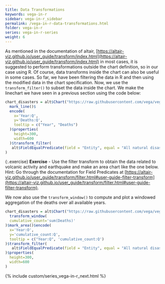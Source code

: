 ```yaml
---
title: Data Transformations
keywords: vega-in-r
sidebar: vega-in-r_sidebar
permalink: /vega-in-r-data-transformations.html
folder: vega-in-r
series: vega-in-r-series
weight: 6
---
```


As mentioned in the documentation of altair, [https://altair-viz.github.io/user_guide/transform/index.html](https://altair-viz.github.io/user_guide/transform/index.html) in most cases, it is suggested to perform transformations outside the chart definition, so in our case using R. Of course, data transforms inside the chart can also be useful in some cases.
So far, we have been filtering the data in R and then using the modified data in the chart specification. Now, we use the `transform_filter()` to subset the data inside the chart. We make the linechart we have seen in a previous section using the code below:

```R
chart_disasters = alt$Chart("https://raw.githubusercontent.com/vega/vega-datasets/master/data/disasters.csv")$
  mark_line()$
  encode(
    x='Year:Q',
    y='Deaths:Q',
    tooltip = c("Year", "Deaths")
  )$properties(
    height=300,
    width=600
  )$transform_filter(
   alt$FieldEqualPredicate(field = "Entity", equal = "All natural disasters")
)
```

<div id="vis13"></div>
<script type="text/javascript">
    var yourVlSpec = {
  "$schema": "https://vega.github.io/schema/vega-lite/v4.0.0.json",
  "config": {
    "view": {
      "continuousHeight": 300,
      "continuousWidth": 400
    }
  },
  "data": {
    "url": "https://raw.githubusercontent.com/vega/vega-datasets/master/data/disasters.csv"
  },
  "encoding": {
    "x": {
      "field": "Year",
      "type": "quantitative"
    },
    "y": {
      "field": "Deaths",
      "type": "quantitative"
    }
  },
  "height": 300,
  "mark": "line",
  "transform": [
    {
      "filter": {
        "equal": "All natural disasters",
        "field": "Entity"
      }
    }
  ],
  "width": 600
};
  vegaEmbed('#vis13', yourVlSpec);
</script>


{:.exercise}
**Exercise** - Use the filter transform to obtain the data related to volcanic activity and earthquake and make an area chart like the one below. Hint: Go through the documentation for Field Predicates at [https://altair-viz.github.io/user_guide/transform/filter.html#user-guide-filter-transform](https://altair-viz.github.io/user_guide/transform/filter.html#user-guide-filter-transform).

<div id="vis14"></div>
<script type="text/javascript">
    var yourVlSpec = {
  "$schema": "https://vega.github.io/schema/vega-lite/v4.0.0.json",
  "config": {
    "view": {
      "continuousHeight": 300,
      "continuousWidth": 400
    }
  },
  "data": {
    "url": "https://raw.githubusercontent.com/vega/vega-datasets/master/data/disasters.csv"
  },
  "encoding": {
    "x": {
      "field": "Year",
      "type": "ordinal"
    },
    "y": {
      "aggregate": "sum",
      "field": "Deaths",
      "type": "quantitative"
    }
  },
  "height": 300,
  "mark": {
    "opacity": 0.8,
    "type": "area"
  },
  "transform": [
    {
      "filter": {
        "field": "Entity",
        "oneOf": [
          "Volcanic activity",
          "Earthquake"
        ]
      }
    }
  ],
  "width": 600
};
  vegaEmbed('#vis14', yourVlSpec);
</script>

We now also use the `transform_window()` to compute and plot a windowed aggregation of the deaths over all available years.


```R
chart_disasters = alt$Chart("https://raw.githubusercontent.com/vega/vega-datasets/master/data/disasters.csv")$
  transform_window(
  cumulative_count='sum(Deaths)'
)$mark_area()$encode(
  x='Year:O',
  y='cumulative_count:Q',
  tooltip = c("Year:Q", 'cumulative_count:Q')
)$transform_filter(
   alt$FieldEqualPredicate(field = "Entity", equal = "All natural disasters")
)$properties(
  height=300,
  width=600
)
```

<div id="vis15"></div>
<script type="text/javascript">
    var yourVlSpec = {
  "$schema": "https://vega.github.io/schema/vega-lite/v4.0.0.json",
  "config": {
    "view": {
      "continuousHeight": 300,
      "continuousWidth": 400
    }
  },
  "data": {
    "url": "https://raw.githubusercontent.com/vega/vega-datasets/master/data/disasters.csv"
  },
  "encoding": {
    "tooltip": [
      {
        "field": "Year",
        "type": "quantitative"
      },
      {
        "field": "cumulative_count",
        "type": "quantitative"
      }
    ],
    "x": {
      "field": "Year",
      "type": "ordinal"
    },
    "y": {
      "field": "cumulative_count",
      "type": "quantitative"
    }
  },
  "height": 300,
  "mark": "area",
  "transform": [
    {
      "window": [
        {
          "as": "cumulative_count",
          "field": "Deaths",
          "op": "sum"
        }
      ]
    },
    {
      "filter": {
        "equal": "All natural disasters",
        "field": "Entity"
      }
    }
  ],
  "width": 600
};
  vegaEmbed('#vis15', yourVlSpec);
</script>



{% include custom/series_vega-in-r_next.html %}
